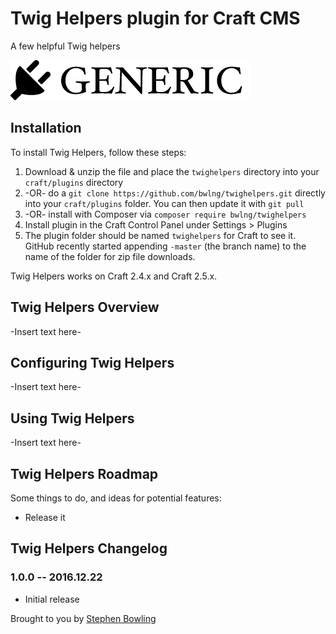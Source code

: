 # Twig Helpers plugin for Craft CMS

A few helpful Twig helpers

![Screenshot](resources/screenshots/plugin_logo.png)

## Installation

To install Twig Helpers, follow these steps:

1. Download & unzip the file and place the `twighelpers` directory into your `craft/plugins` directory
2.  -OR- do a `git clone https://github.com/bwlng/twighelpers.git` directly into your `craft/plugins` folder.  You can then update it with `git pull`
3.  -OR- install with Composer via `composer require bwlng/twighelpers`
4. Install plugin in the Craft Control Panel under Settings > Plugins
5. The plugin folder should be named `twighelpers` for Craft to see it.  GitHub recently started appending `-master` (the branch name) to the name of the folder for zip file downloads.

Twig Helpers works on Craft 2.4.x and Craft 2.5.x.

## Twig Helpers Overview

-Insert text here-

## Configuring Twig Helpers

-Insert text here-

## Using Twig Helpers

-Insert text here-

## Twig Helpers Roadmap

Some things to do, and ideas for potential features:

* Release it

## Twig Helpers Changelog

### 1.0.0 -- 2016.12.22

* Initial release

Brought to you by [Stephen Bowling](http://stephenbowling.com)
